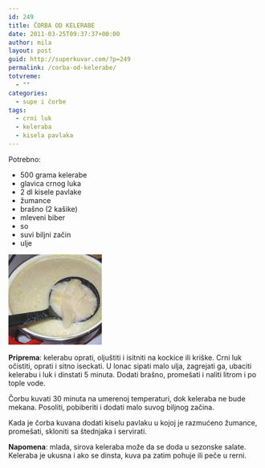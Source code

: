 ```yaml
---
id: 249
title: ČORBA OD KELERABE
date: 2011-03-25T09:37:37+00:00
author: mila
layout: post
guid: http://superkuvar.com/?p=249
permalink: /corba-od-kelerabe/
totvreme:
  - ""
categories:
  - supe i čorbe
tags:
  - crni luk
  - keleraba
  - kisela pavlaka
---
```

Potrebno:

  * 500 grama kelerabe
  * glavica crnog luka
  * 2 dl kisele pavlake
  * žumance
  * brašno (2 kašike)
  * mleveni biber
  * so
  * suvi biljni začin
  * ulje

![corba od kelerabe](/wp-content/uploads/2011/03/corbaodkelerabe.jpg)

**Priprema**: kelerabu oprati, oljuštiti i isitniti na kockice ili kriške. Crni luk očistiti, oprati i sitno iseckati. U lonac sipati malo ulja, zagrejati ga, ubaciti kelerabu i luk i dinstati 5 minuta. Dodati brašno, promešati i naliti litrom i po tople vode.

Čorbu kuvati 30 minuta na umerenoj temperaturi, dok keleraba ne bude mekana. Posoliti, pobiberiti i dodati malo suvog biljnog začina.

Kada je čorba kuvana dodati kiselu pavlaku u kojoj je razmućeno žumance, promešati, skloniti sa štednjaka i servirati.

**Napomena**:   mlada, sirova keleraba može da se doda u sezonske salate. Keleraba je ukusna i ako se dinsta, kuva pa zatim pohuje ili peče u rerni.
